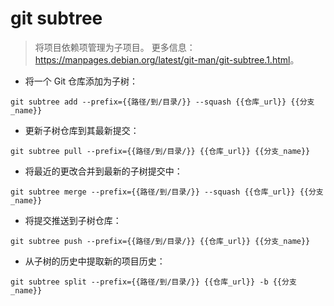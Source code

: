 # git subtree

> 将项目依赖项管理为子项目。
> 更多信息：<https://manpages.debian.org/latest/git-man/git-subtree.1.html>。

- 将一个 Git 仓库添加为子树：

`git subtree add --prefix={{路径/到/目录/}} --squash {{仓库_url}} {{分支_name}}`

- 更新子树仓库到其最新提交：

`git subtree pull --prefix={{路径/到/目录/}} {{仓库_url}} {{分支_name}}`

- 将最近的更改合并到最新的子树提交中：

`git subtree merge --prefix={{路径/到/目录/}} --squash {{仓库_url}} {{分支_name}}`

- 将提交推送到子树仓库：

`git subtree push --prefix={{路径/到/目录/}} {{仓库_url}} {{分支_name}}`

- 从子树的历史中提取新的项目历史：

`git subtree split --prefix={{路径/到/目录/}} {{仓库_url}} -b {{分支_name}}`